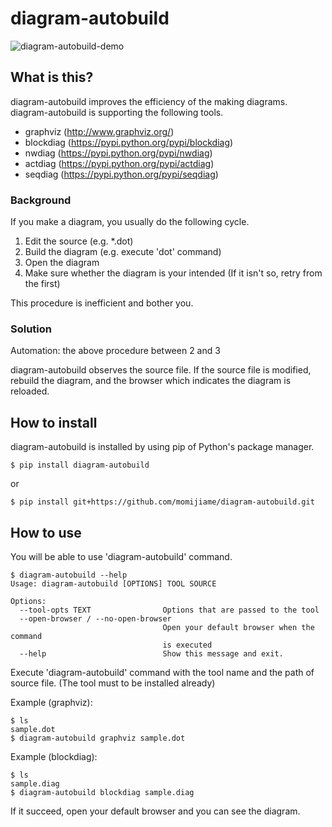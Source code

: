 # diagram-autobuild

![diagram-autobuild-demo](https://raw.githubusercontent.com/wiki/momijiame/diagram-autobuild/images/diagram-autobuild.gif)

## What is this?

diagram-autobuild improves the efficiency of the making diagrams.
diagram-autobuild is supporting the following tools.

- graphviz (http://www.graphviz.org/)
- blockdiag (https://pypi.python.org/pypi/blockdiag)
- nwdiag (https://pypi.python.org/pypi/nwdiag)
- actdiag (https://pypi.python.org/pypi/actdiag)
- seqdiag (https://pypi.python.org/pypi/seqdiag)

### Background

If you make a diagram, you usually do the following cycle.

1. Edit the source (e.g. \*.dot)
2. Build the diagram (e.g. execute 'dot' command)
3. Open the diagram
4. Make sure whether the diagram is your intended (If it isn't so, retry from the first)

This procedure is inefficient and bother you.

### Solution

Automation: the above procedure between 2 and 3

diagram-autobuild observes the source file.
If the source file is modified, rebuild the diagram, and the browser which indicates the diagram is reloaded.

## How to install

diagram-autobuild is installed by using pip of Python's package manager.

```
$ pip install diagram-autobuild
```

or

```
$ pip install git+https://github.com/momijiame/diagram-autobuild.git
```

## How to use

You will be able to use 'diagram-autobuild' command.
```
$ diagram-autobuild --help
Usage: diagram-autobuild [OPTIONS] TOOL SOURCE

Options:
  --tool-opts TEXT                Options that are passed to the tool
  --open-browser / --no-open-browser
                                  Open your default browser when the command
                                  is executed
  --help                          Show this message and exit.
```

Execute 'diagram-autobuild' command with the tool name and the path of source file.
(The tool must to be installed already)

Example (graphviz):
```
$ ls
sample.dot
$ diagram-autobuild graphviz sample.dot
```

Example (blockdiag):
```
$ ls
sample.diag
$ diagram-autobuild blockdiag sample.diag
```

If it succeed, open your default browser and you can see the diagram.
